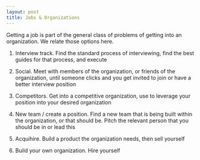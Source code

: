 ```yaml
---
layout: post
title: Jobs & Organizations
---
```


Getting a job is part of the general class of problems of getting into an organization. We relate those options here.

  

1.  Interview track. Find the standard process of interviewing, find the best guides for that process, and execute
    
2.  Social. Meet with members of the organization, or friends of the organization, until someone clicks and you get invited to join or have a better interview position
    
3.  Competitors. Get into a competitive organization, use to leverage your position into your desired organization
    
4.  New team / create a position. Find a new team that is being built within the organization, or that should be. Pitch the relevant person that you should be in or lead this
    
5.  Acquihire. Build a product the organization needs, then sell yourself
    
6.  Build your own organization. Hire yourself